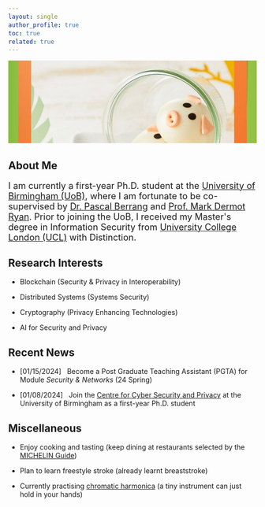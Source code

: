 ```yaml
---
layout: single
author_profile: true
toc: true
related: true
---
```


<img class="img-responsive" src="/assets/images/pig.jpg" alt=""><br>
    
## About Me

<p style="font-size:18px">
    I am currently a first-year Ph.D. student at the <a href="https://www.birmingham.ac.uk/">University of Birmingham (UoB)</a>, where I am fortunate to be co-supervised by <a href="https://pascal-berrang.de/">Dr. Pascal Berrang</a> and <a href="https://www.cs.bham.ac.uk/~mdr/">Prof. Mark Dermot Ryan</a>. Prior to joining the UoB, I received my Master's degree in Information Security from <a href="https://www.ucl.ac.uk/">University College London (UCL)</a> with Distinction.
</p>

## Research Interests

- Blockchain (Security & Privacy in Interoperability)

- Distributed Systems (Systems Security)

- Cryptography (Privacy Enhancing Technologies)

- AI for Security and Privacy

## Recent News

- \[01/15/2024\] &nbsp; Become a Post Graduate Teaching Assistant (PGTA) for Module *Security & Networks* (24 Spring)

- \[01/08/2024\] &nbsp; Join the <a href="https://www.birmingham.ac.uk/research/centre-for-cyber-security-and-privacy/index.aspx">Centre for Cyber Security and Privacy</a> at the University of Birmingham as a first-year Ph.D. student

## Miscellaneous

- Enjoy cooking and tasting (keep dining at restaurants selected by the <a href="https://guide.michelin.com/gb/en">MICHELIN Guide</a>)

- Plan to learn freestyle stroke (already learnt breaststroke)

- Currently practising <a href="https://en.wikipedia.org/wiki/Chromatic_harmonica">chromatic harmonica</a> (a tiny instrument can just hold in your hands)
